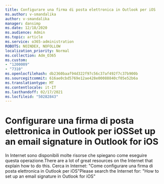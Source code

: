 ```yaml
---
title: Configurare una firma di posta elettronica in Outlook per iOS
ms.author: v-smandalika
author: v-smandalika
manager: dansimp
ms.date: 12/18/2020
ms.audience: Admin
ms.topic: article
ms.service: o365-administration
ROBOTS: NOINDEX, NOFOLLOW
localization_priority: Normal
ms.collection: Adm_O365
ms.custom:
- "1200009"
- "7310"
ms.openlocfilehash: db2360baaf94d322f97c56c37af492f7c37b900b
ms.sourcegitcommit: 616ae0cbd5769e12ae428e00088840cf05e52b6a
ms.translationtype: MT
ms.contentlocale: it-IT
ms.lasthandoff: 02/17/2021
ms.locfileid: "50282843"
---
```

# <a name="set-up-an-email-signature-in-outlook-for-ios"></a><span data-ttu-id="3a13a-102">Configurare una firma di posta elettronica in Outlook per iOS</span><span class="sxs-lookup"><span data-stu-id="3a13a-102">Set up an email signature in Outlook for iOS</span></span>

<span data-ttu-id="3a13a-103">In Internet sono disponibili molte risorse che spiegano come eseguire questa operazione.</span><span class="sxs-lookup"><span data-stu-id="3a13a-103">There are a lot of great resources on the Internet that explain how to do this.</span></span> <span data-ttu-id="3a13a-104">Cerca in Internet: "Come configurare una firma di posta elettronica in Outlook per iOS"</span><span class="sxs-lookup"><span data-stu-id="3a13a-104">Please search the Internet for: "How to set up an email signature in Outlook for iOS"</span></span>